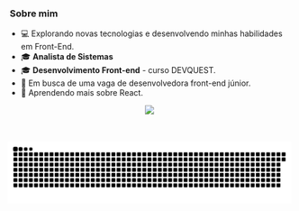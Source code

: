 


<h3>&nbsp;Sobre mim </h3>

- 💻 Explorando novas tecnologias e desenvolvendo minhas habilidades em Front-End.
- 🎓  **Analista de Sistemas**
- 🎓 **Desenvolvimento Front-end** - curso DEVQUEST. 
- 💼 Em busca de uma vaga de desenvolvedora front-end júnior.
- 🌱 Aprendendo mais sobre React.

<p align="center">
  <a href="https://skillicons.dev">
    <img src="https://skillicons.dev/icons?i=html,css,js,figma,git,github,py,jest,react,sass" />
  </a>
</p>
</div>
 
 <br>
  

</div>

![Snake animation](https://github.com/talitaSalless/talitaSalless/blob/output/github-contribution-grid-snake.svg)

